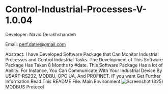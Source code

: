 # Control-Industrial-Processes-V-1.0.04

Developer: Navid Derakhshandeh

Email: perf.datre@gmail.com

Abstract: I have Developed Software Package that Can Monitor Industrial Processes and Control Industrial Tasks. 
The Development of This Software Package Has Taken 8 Months to #date. 
This Software Package Has a lot of Ability. For Instance, You Can Communicate With Your Industrial Device By USART-RS232, MODBU, OPC UA, And PROFINET. 
IF you want Get Further Information Read This README File.
Main Environment
![Screenshot (325)](https://github.com/Navid-Derakhshandeh/Control-Industrial-Processes-V-1.0.08/assets/111235264/9f38c7df-a64c-4a1b-9f28-92b6b7c0bbe9)
MODBUS Protocol

